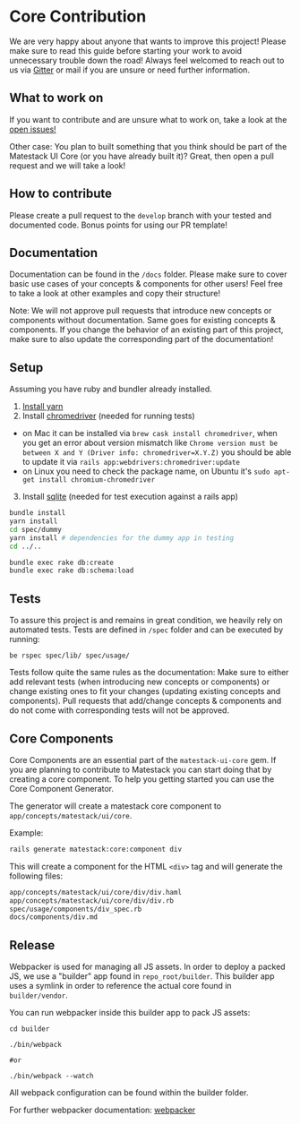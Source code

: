# Core Contribution

We are very happy about anyone that wants to improve this project! Please make sure to read this guide before starting your work to avoid unnecessary trouble down the road!
Always feel welcomed to reach out to us via [Gitter](https://gitter.im/basemate/community) or mail if you are unsure or need further information.

## What to work on

If you want to contribute and are unsure what to work on, take a look at the [open issues!](https://github.com/basemate/matestack-ui-core/issues)

Other case: You plan to built something that you think should be part of the Matestack UI Core (or you have already built it)? Great, then open a pull request and we will take a look!

## How to contribute

Please create a pull request to the `develop` branch with your tested and documented code. Bonus points for using our PR template!


## Documentation

Documentation can be found in the `/docs` folder. Please make sure to cover basic use cases of your concepts & components for other users!
Feel free to take a look at other examples and copy their structure!

Note: We will not approve pull requests that introduce new concepts or components without documentation. Same goes for existing concepts & components.
If you change the behavior of an existing part of this project, make sure to also update the corresponding part of the documentation!

## Setup

Assuming you have ruby and bundler already installed.

1. [Install yarn](https://legacy.yarnpkg.com/lang/en/docs/install/)
2. Install [chromedriver](https://sites.google.com/a/chromium.org/chromedriver/) (needed for running tests)
  * on Mac it can be installed via `brew cask install chromedriver`, when you get an error about version mismatch like `Chrome version must be between X and Y (Driver info: chromedriver=X.Y.Z)` you should be able to update it via `rails app:webdrivers:chromedriver:update`
  * on Linux you need to check the package name, on Ubuntu it's `sudo apt-get install chromium-chromedriver`
3. Install [sqlite](https://www.sqlite.org/) (needed for test execution against a rails app)


```bash
bundle install
yarn install
cd spec/dummy
yarn install # dependencies for the dummy app in testing
cd ../..

bundle exec rake db:create
bundle exec rake db:schema:load
```

## Tests

To assure this project is and remains in great condition, we heavily rely on automated tests. Tests are defined in `/spec` folder and can be executed by running:

```shell
be rspec spec/lib/ spec/usage/
```

Tests follow quite the same rules as the documentation: Make sure to either add relevant tests (when introducing new concepts or components) or change existing ones to fit your changes (updating existing concepts and components). Pull requests that add/change concepts & components and do not come with corresponding tests will not be approved.

## Core Components

Core Components are an essential part of the `matestack-ui-core` gem.
If you are planning to contribute to Matestack you can start doing that by creating a core component. To help you getting started you can use the Core Component Generator.

The generator will create a matestack core component to `app/concepts/matestack/ui/core`.

Example:

```bash
rails generate matestack:core:component div
```

This will create a component for the HTML `<div>` tag and will generate the following files:

```bash
app/concepts/matestack/ui/core/div/div.haml
app/concepts/matestack/ui/core/div/div.rb
spec/usage/components/div_spec.rb
docs/components/div.md
```

## Release

Webpacker is used for managing all JS assets. In order to deploy a packed JS, we use a "builder" app found in `repo_root/builder`. This builder app uses a symlink in order to reference the actual core found in `builder/vendor`.

You can run webpacker inside this builder app to pack JS assets:

```shell
cd builder

./bin/webpack

#or

./bin/webpack --watch
```

All webpack configuration can be found within the builder folder.

For further webpacker documentation: [webpacker](https://github.com/rails/webpacker)
